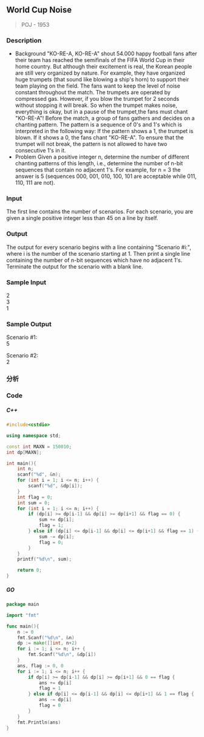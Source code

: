 ## World Cup Noise 
> POJ - 1953

### Description
* Background 
"KO-RE-A, KO-RE-A" shout 54.000 happy football fans after their team has reached the semifinals of the FIFA World Cup in their home country. But although their excitement is real, the Korean people are still very organized by nature. For example, they have organized huge trumpets (that sound like blowing a ship's horn) to support their team playing on the field. The fans want to keep the level of noise constant throughout the match. 
The trumpets are operated by compressed gas. However, if you blow the trumpet for 2 seconds without stopping it will break. So when the trumpet makes noise, everything is okay, but in a pause of the trumpet,the fans must chant "KO-RE-A"! 
Before the match, a group of fans gathers and decides on a chanting pattern. The pattern is a sequence of 0's and 1's which is interpreted in the following way: If the pattern shows a 1, the trumpet is blown. If it shows a 0, the fans chant "KO-RE-A". To ensure that the trumpet will not break, the pattern is not allowed to have two consecutive 1's in it. 
* Problem 
Given a positive integer n, determine the number of different chanting patterns of this length, i.e., determine the number of n-bit sequences that contain no adjacent 1's. For example, for n = 3 the answer is 5 (sequences 000, 001, 010, 100, 101 are acceptable while 011, 110, 111 are not).

### Input
The first line contains the number of scenarios. 
For each scenario, you are given a single positive integer less than 45 on a line by itself.

### Output
The output for every scenario begins with a line containing "Scenario #i:", where i is the number of the scenario starting at 1. Then print a single line containing the number of n-bit sequences which have no adjacent 1's. Terminate the output for the scenario with a blank line.

### Sample Input
2  
3  
1  

### Sample Output
Scenario #1:  
5  

Scenario #2:  
2  

### 分析
### Code
##### C++
```cpp
#include<cstdio>

using namespace std;

const int MAXN = 150010;
int dp[MAXN];

int main(){
    int n;
    scanf("%d", &n);
    for (int i = 1; i <= n; i++) {
        scanf("%d", &dp[i]);
    }
    int flag = 0;
    int sum = 0;
    for (int i = 1; i <= n; i++) {
        if (dp[i] >= dp[i-1] && dp[i] >= dp[i+1] && flag == 0) {
            sum += dp[i];
            flag = 1;
        } else if (dp[i] <= dp[i-1] && dp[i] <= dp[i+1] && flag == 1) {
            sum -= dp[i];
            flag = 0;
        }
    }
    printf("%d\n", sum);

    return 0;
}
```

##### GO
```go
package main

import "fmt"

func main(){
    n := 0
    fmt.Scanf("%d\n", &n)
    dp := make([]int, n+2)
    for i := 1; i <= n; i++ {
        fmt.Scanf("%d\n", &dp[i])
    }
    ans, flag := 0, 0
    for i := 1; i <= n; i++ {
        if dp[i] >= dp[i-1] && dp[i] >= dp[i+1] && 0 == flag {
            ans += dp[i]
            flag = 1
        } else if dp[i] <= dp[i-1] && dp[i] <= dp[i+1] && 1 == flag {
            ans -= dp[i]
            flag = 0
        }
    }
    fmt.Println(ans)
}
```